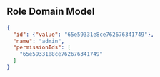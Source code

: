 ## Role Domain Model

````json
{
  "id": {"value": "65e59331e8ce762676341749"},
  "name": "admin",
  "permissionIds": [
    "65e59331e8ce762676341749"
  ]
}
````
